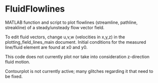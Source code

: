# FluidFlowlines
MATLAB function and script to plot flowlines (streamline, pathline, streakline) of a steady/unsteady flow vector field. 

To edit fluid vectors, change u,v,w (velocities in x,y,z) in the plotting_field_lines_main document.
Initial conditions for the measured line/fluid element are found at x0 and y0. 

This code does not currently plot nor take into consideration z-direction fluid motion. 

Contourplot is not currently active; many glitches regarding it that need to be fixed. 
